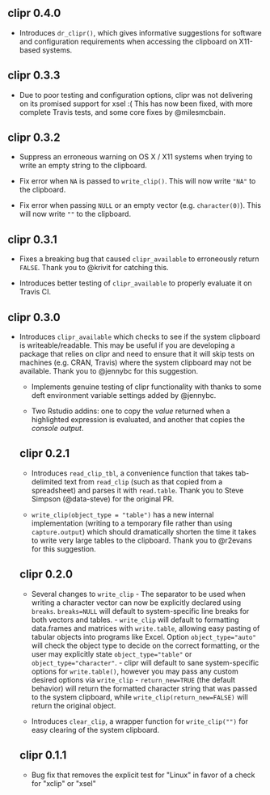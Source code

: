 ## clipr 0.4.0

- Introduces `dr_clipr()`, which gives informative suggestions for software and
configuration requirements when accessing the clipboard on X11-based systems.

## clipr 0.3.3

- Due to poor testing and configuration options, clipr was not delivering on its
promised support for xsel :( This has now been fixed, with more complete Travis 
tests, and some core fixes by @milesmcbain.

## clipr 0.3.2

- Suppress an erroneous warning on OS X / X11 systems when trying to write an 
empty string to the clipboard.

- Fix error when `NA` is passed to `write_clip()`. This will now write `"NA"` to
the clipboard.

- Fix error when passing `NULL` or an empty vector (e.g. `character(0)`). This 
will now write `""` to the clipboard.

## clipr 0.3.1

- Fixes a breaking bug that caused `clipr_available` to erroneously return 
`FALSE`. Thank you to @krivit for catching this.

- Introduces better testing of `clipr_available` to properly evaluate it on 
Travis CI.

## clipr 0.3.0

- Introduces `clipr_available` which checks to see if the system clipboard is 
writeable/readable. This may be useful if you are developing a package that 
relies on clipr and need to ensure that it will skip tests on machines (e.g. 
CRAN, Travis) where the system clipboard may not be available. Thank you to
@jennybc for this suggestion.
  
  - Implements genuine testing of clipr functionality with thanks to some deft 
  environment variable settings added by @jennybc.
  
  - Two Rstudio addins: one to copy the _value_ returned when a highlighted 
  expression is evaluated, and another that copies the _console output_.
  
  ## clipr 0.2.1
  
  - Introduces `read_clip_tbl`, a convenience function that takes tab-delimited 
  text from `read_clip` (such as that copied from a spreadsheet) and parses it 
  with `read.table`. Thank you to Steve Simpson (@data-steve) for the original 
  PR.
  
  - `write_clip(object_type = "table")` has a new internal implementation 
  (writing to a temporary file rather than using `capture.output`) which should 
  dramatically shorten the time it takes to write very large tables to the 
  clipboard. Thank you to @r2evans for this suggestion.
  
  ## clipr 0.2.0
  
  - Several changes to `write_clip` - The separator to be used when writing a 
  character vector can now be explicitly declared using `breaks`. `breaks=NULL` 
  will default to system-specific line breaks for both vectors and tables. - 
  `write_clip` will default to formatting data.frames and matrices with 
  `write.table`, allowing easy pasting of tabular objects into programs like 
  Excel. Option `object_type="auto"` will check the object type to decide on the
  correct formatting, or the user may explicitly state `object_type="table"` or 
  `object_type="character"`. - clipr will default to sane system-specific 
  options for `write.table()`, however you may pass any custom desired options 
  via `write_clip` - `return_new=TRUE` (the default behavior) will return the 
  formatted character string that was passed to the system clipboard, while 
  `write_clip(return_new=FALSE)` will return the original object.
  
  - Introduces `clear_clip`, a wrapper function for `write_clip("")` for easy 
  clearing of the system clipboard.
  
  ## clipr 0.1.1
  
  - Bug fix that removes the explicit test for "Linux" in favor of a check for 
  "xclip" or "xsel"
